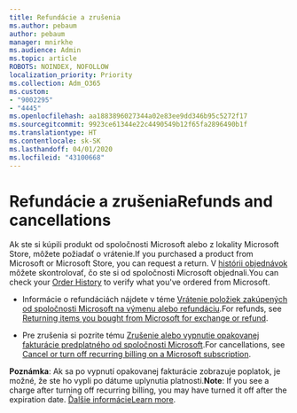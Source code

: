 ```yaml
---
title: Refundácie a zrušenia
ms.author: pebaum
author: pebaum
manager: mnirkhe
ms.audience: Admin
ms.topic: article
ROBOTS: NOINDEX, NOFOLLOW
localization_priority: Priority
ms.collection: Adm_O365
ms.custom:
- "9002295"
- "4445"
ms.openlocfilehash: aa1883896027344a02e83ee9dd346b95c5272f17
ms.sourcegitcommit: 9923ce61344e22c4490549b12f65fa2896490b1f
ms.translationtype: HT
ms.contentlocale: sk-SK
ms.lasthandoff: 04/01/2020
ms.locfileid: "43100668"
---
```

# <a name="refunds-and-cancellations"></a><span data-ttu-id="1787c-102">Refundácie a zrušenia</span><span class="sxs-lookup"><span data-stu-id="1787c-102">Refunds and cancellations</span></span>

<span data-ttu-id="1787c-103">Ak ste si kúpili produkt od spoločnosti Microsoft alebo z lokality Microsoft Store, môžete požiadať o vrátenie.</span><span class="sxs-lookup"><span data-stu-id="1787c-103">If you purchased a product from Microsoft or Microsoft Store, you can request a return.</span></span> <span data-ttu-id="1787c-104">V [histórii objednávok](https://account.microsoft.com/billing/orders/) môžete skontrolovať, čo ste si od spoločnosti Microsoft objednali.</span><span class="sxs-lookup"><span data-stu-id="1787c-104">You can check your [Order History](https://account.microsoft.com/billing/orders/) to verify what you've ordered from Microsoft.</span></span> 

- <span data-ttu-id="1787c-105">Informácie o refundáciách nájdete v téme [Vrátenie položiek zakúpených od spoločnosti Microsoft na výmenu alebo refundáciu](https://support.microsoft.com/help/10558).</span><span class="sxs-lookup"><span data-stu-id="1787c-105">For refunds, see [Returning items you bought from Microsoft for exchange or refund](https://support.microsoft.com/help/10558).</span></span>

- <span data-ttu-id="1787c-106">Pre zrušenia si pozrite tému [Zrušenie alebo vypnutie opakovanej fakturácie predplatného od spoločnosti Microsoft](https://support.microsoft.com/help/4027815).</span><span class="sxs-lookup"><span data-stu-id="1787c-106">For cancellations, see [Cancel or turn off recurring billing on a Microsoft subscription](https://support.microsoft.com/help/4027815).</span></span>

<span data-ttu-id="1787c-107">**Poznámka**: Ak sa po vypnutí opakovanej fakturácie zobrazuje poplatok, je možné, že ste ho vypli po dátume uplynutia platnosti.</span><span class="sxs-lookup"><span data-stu-id="1787c-107">**Note**: If you see a charge after turning off recurring billing, you may have turned it off after the expiration date.</span></span> <span data-ttu-id="1787c-108">[Ďalšie informácie](https://support.microsoft.com/help/10640)</span><span class="sxs-lookup"><span data-stu-id="1787c-108">[Learn more](https://support.microsoft.com/help/10640).</span></span> 